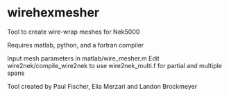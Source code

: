 # wirehexmesher
Tool to create wire-wrap meshes for Nek5000

Requires matlab, python, and a fortran compiler

Input mesh parameters in matlab/wire_mesher.m
Edit wire2nek/compile_wire2nek to use wire2nek_multi.f for partial and multiple spans

Tool created by Paul Fischer, Elia Merzari and Landon Brockmeyer
